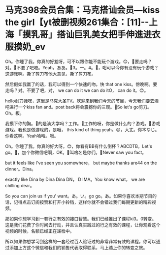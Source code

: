 # 马克398会员合集：马克搭讪会员—kiss the girl【yt被删视频261集合：[11]--上海「摸乳哥」搭讪巨乳美女把手伸進进衣服摸奶_ev

Oh。你睡了我。你真的好尬呀，可不以跟你能不能玩个游戏。😊，🎼要走吗？对。🎼不要了吧嗯。Yeah。ああ。🎼3。一。4。🎼，咁可以今你有没有玩个游戏？这游戏啊。撕了剪刀布他大意见，撕了剪刀布。

然后假如我赢了的话，我可以得到一个快速的吻。快 that one kiss。傍晚啊。要走吗？对。不要了吧，对， we can do it we can do itO， can do it。😊。

hello剑刀薇嘿，这里是马克大圣TV。欢迎来到我们今天的节目，今天我们要去酒吧进行一个kiss fan and。post back将会震撼你的三观。🎼So let's go剪刀。Oh。板。

我摸下你的胸。🎼的是汕大学吗？工作。🎼工作的呀，你是做什么的？游戏。🎼游戏游戏。我也是做游戏的，是哦， this kind of thing yeah。😊，大丈。你本なじ。你看这啊。Yeah哈哈。哦。

Oh。你睡了我。你真的好大呀。😊，你看有BB有什么倒杯？ABCDTB。Let's go。🎼，加个你微信吧啊，OK。🎼叫啥名是你们。🎼Never saw you fact。

 but it feels like I've seen you somewhere， but maybe thanks are44 on the dinner。Dina。

 exactly like Dina by Dina Dina DN， D IMA。You know what， we are chilling dear。

So you can join us if you' want。あ。い。go go。あ。如果你喜欢本期节目的话，记得点击订阅按赞和打开小铃铛，这样你就不会错过我们每期更新的精彩视频。

那如果你想学习到一套行之有效的接口智慧。我们已经推出了课程ki3。0转变。这是我们花费了你时间去行动，并且认真实践过的行之有效的课程，让你观看这个视频的时候，名额已经正在递检中。

所以如果你想学习到这样的一套经过百人验证过的非常非常有效的课程，你可以通过添加上方这个微信和我们的销售代表取得联系，马上踏上你的转变之旅。

